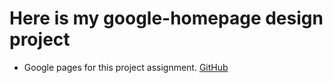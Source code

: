 
# Here is my google-homepage design project 
*  Google pages for this  project assignment. [GitHub](http://github.com)
